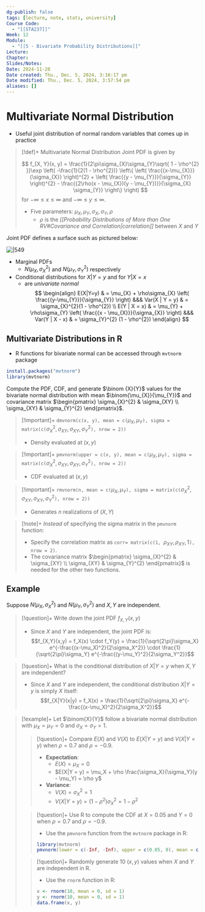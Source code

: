 ```yaml
---
dg-publish: false
tags: [lecture, note, stats, university]
Course Code:
  - "[[STA237]]"
Week: 12
Module:
  - "[[5 - Bivariate Probability Distributions]]"
Lecture: 
Chapter: 
Slides/Notes: 
Date: 2024-11-28
Date created: Thu., Dec. 5, 2024, 3:16:17 pm
Date modified: Thu., Dec. 5, 2024, 3:57:54 pm
aliases: []
---
```


# Multivariate Normal Distribution

- Useful joint distribution of normal random variables that comes up in practice

> [!def]+ Multivariate Normal Distribution
> Joint PDF is given by
>
> $$
> f_{X, Y}(x, y) = \frac{1}{2\pi\sigma_{X}\sigma_{Y}\sqrt{ 1 - \rho^{2} }}\exp \left( -\frac{1}{2(1 - \rho^{2})} \left\{ \left( \frac{{x-\mu_{X}}}{\sigma_{X}} \right)^{2} + \left( \frac{{y - \mu_{Y}}}{\sigma_{Y}} \right)^{2} - \frac{{2\rho(x - \mu_{X})(y - \mu_{Y})}}{\sigma_{X}  \sigma_{Y}}  \right\}  \right) 
> $$
> for $-\infty \leq x \leq \infty$ and $-\infty \leq y \leq \infty$.
>
> - Five parameters: $\mu_{X}, \mu_{Y}, \sigma_{X}, \sigma_{Y}, \rho$
>     - $\rho$ is the *[[Probability Distributions of More than One RV#Covariance and Correlation|correlation]]* between $X$ and $Y$

Joint PDF defines a surface such as pictured below:

![|549](https://i.imgur.com/p1KeWkD.png)

- Marginal PDFs
    - $N(\mu_{X}, \sigma_{X}^{2})$ and $N(\mu_{Y}, \sigma_{Y}^{2})$ respectively
- Conditional distributions for $X | Y = y$ and for $Y | X = x$
    - are *univariate normal*
$$
\begin{align}
E(X|Y=y)  & = \mu_{X} + \rho\sigma_{X} \left( \frac{{y-\mu_{Y}}}{\sigma_{Y}} \right) &&& Var(X | Y = y) & = \sigma_{X}^{2}(1 - \rho^{2})  \\
E(Y | X = x)  & = \mu_{Y} + \rho\sigma_{Y} \left( \frac{{x - \mu_{X}}}{\sigma_{X}} \right) &&& Var(Y | X - x)  & = \sigma_{Y}^{2} (1 - \rho^{2})
\end{align}
$$

## Multivariate Distributions in R

- R functions for bivariate normal can be accessed through `mvtnorm` package

```r
install.packages("mvtnorm")
library(mvtnorm)
```

Compute the PDF, CDF, and generate $\binom {X}{Y}$ values for the bivariate normal distribution with mean $\binom{\mu_{X}}{\mu_{Y}}$ and covariance matrix $\begin{pmatrix} \sigma_{X}^{2} & \sigma_{XY} \\ \sigma_{XY} & \sigma_{Y}^{2} \end{pmatrix}$.

> [!important]+ $\texttt{dmvnorm(c(x, y), mean = c(} \mu_{X}, \mu_{Y} \texttt{), sigma = matrix(c(} \sigma_{X}^{2}, \sigma_{XY}, \sigma_{XY}, \sigma_{Y}^{2} \texttt{), nrow = 2))}$
> - Density evaluated at $(x, y)$

> [!important]+ $\texttt{pmvnorm(upper = c(x, y), mean = c(} \mu_{X}, \mu_{Y} \texttt{), sigma = matrix(c(} \sigma_{X}^{2}, \sigma_{XY}, \sigma_{XY}, \sigma_{Y}^{2} \texttt{), nrow = 2))}$
> - CDF evaluated at $(x, y)$

> [!important]+ $\texttt{rmvnorm(n, mean = c(} \mu_{X}, \mu_{Y} \texttt{), sigma = matrix(c(} \sigma_{X}^{2}, \sigma_{XY}, \sigma_{XY}, \sigma_{Y}^{2} \texttt{), nrow = 2))}$
> - Generates $n$ realizations of $(X, Y)$

> [!note]+ *Instead* of specifying the sigma matrix in the $\texttt{pmvnorm}$ function:
> - Specify the correlation matrix as $\texttt{corr= matrix(c(1, } \rho_{XY}, \rho_{XY}, 1\texttt{), nrow = 2)}$.
> - The covariance matrix $\begin{pmatrix} \sigma_{X}^{2} & \sigma_{XY} \\ \sigma_{XY} & \sigma_{Y}^{2} \end{pmatrix}$ is needed for the other two functions.

## Example

Suppose $N(\mu_{X}, \sigma_{X}^{2})$ and $N(\mu_{Y}, \sigma_{Y}^{2})$ and $X, Y$ are independent.

> [!question]+ Write down the joint PDF $f_{X, Y}(x, y)$
> - Since $X$ and $Y$ are independent, the joint PDF is:
> $$f_{X,Y}(x,y) = f_X(x) \cdot f_Y(y) = \frac{1}{\sqrt{2\pi}\sigma_X} e^{-\frac{(x-\mu_X)^2}{2\sigma_X^2}} \cdot \frac{1}{\sqrt{2\pi}\sigma_Y} e^{-\frac{(y-\mu_Y)^2}{2\sigma_Y^2}}$$

> [!question]+ What is the conditional distribution of $X | Y = y$ when $X, Y$ are independent?
> - Since $X$ and $Y$ are independent, the conditional distribution $X | Y = y$ is simply $X$ itself:
> $$f_{X|Y}(x|y) = f_X(x) = \frac{1}{\sqrt{2\pi}\sigma_X} e^{-\frac{(x-\mu_X)^2}{2\sigma_X^2}}$$

> [!example]+ Let $\binom{X}{Y}$ follow a bivariate normal distribution with $\mu_{X} = \mu_{Y} = 0$ and $\sigma_{X} = \sigma_{Y} = 1$.
>
> > [!question]+ Compare $E(X)$ and $V(X)$ to $E(X | Y = y)$ and $V(X | Y = y)$ when $\rho = 0.7$ and $\rho = -0.9$.
> > - **Expectation**:
> >   - $E(X) = \mu_X = 0$
> >   - $E(X|Y = y) = \mu_X + \rho \frac{\sigma_X}{\sigma_Y}(y - \mu_Y) = \rho y$
> > - **Variance**:
> >   - $V(X) = \sigma_X^2 = 1$
> >   - $V(X|Y = y) = (1 - \rho^2)\sigma_X^2 = 1 - \rho^2$
>
> > [!question]+ Use R to compute the CDF at $X = 0.05$ and $Y = 0$ when $\rho = 0.7$ and $\rho = -0.9$.
> > - Use the `pmvnorm` function from the `mvtnorm` package in R:
> > ```R
> > library(mvtnorm)
> > pmvnorm(lower = c(-Inf, -Inf), upper = c(0.05, 0), mean = c(0, 0), sigma = matrix(c(1, rho, rho, 1), nrow = 2))
> > ```
>
> > [!question]+ Randomly generate 10 $(x, y)$ values when $X$ and $Y$ are independent in R.
> > - Use the `rnorm` function in R:
> > ```R
> > x <- rnorm(10, mean = 0, sd = 1)
> > y <- rnorm(10, mean = 0, sd = 1)
> > data.frame(x, y)
> > ```
